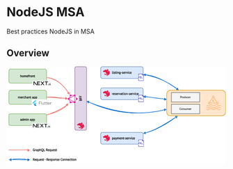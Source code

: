 # NodeJS MSA

Best practices NodeJS in MSA

## Overview

![System Design](docs/imgs/system-design.png)
